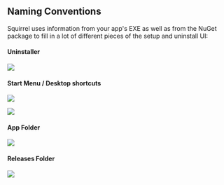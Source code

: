 ## Naming Conventions

Squirrel uses information from your app's EXE as well as from the NuGet package to fill in a lot of different pieces of the setup and uninstall UI:

#### Uninstaller

![](http://cl.ly/image/2N2p3S2a2q3h/content#png)

#### Start Menu / Desktop shortcuts

![](http://cl.ly/image/1V0k450c0a0H/content#png)

![](http://cl.ly/image/1s1O1Q2e023g/content#png)

#### App Folder

![](http://cl.ly/image/3o1q2y2n3O14/content#png)

#### Releases Folder

![](http://cl.ly/image/062i0h37311T/content#png)

